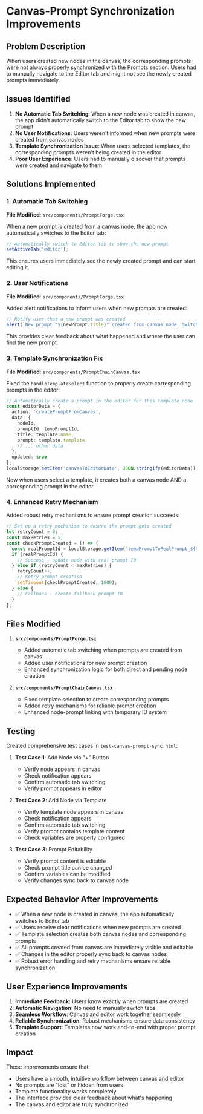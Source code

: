 # Canvas-Prompt Synchronization Improvements

## Problem Description

When users created new nodes in the canvas, the corresponding prompts were not always properly synchronized with the Prompts section. Users had to manually navigate to the Editor tab and might not see the newly created prompts immediately.

## Issues Identified

1. **No Automatic Tab Switching**: When a new node was created in canvas, the app didn't automatically switch to the Editor tab to show the new prompt
2. **No User Notifications**: Users weren't informed when new prompts were created from canvas nodes
3. **Template Synchronization Issue**: When users selected templates, the corresponding prompts weren't being created in the editor
4. **Poor User Experience**: Users had to manually discover that prompts were created and navigate to them

## Solutions Implemented

### 1. Automatic Tab Switching

**File Modified**: `src/components/PromptForge.tsx`

When a new prompt is created from a canvas node, the app now automatically switches to the Editor tab:

```typescript
// Automatically switch to Editor tab to show the new prompt
setActiveTab('editor');
```

This ensures users immediately see the newly created prompt and can start editing it.

### 2. User Notifications

**File Modified**: `src/components/PromptForge.tsx`

Added alert notifications to inform users when new prompts are created:

```typescript
// Notify user that a new prompt was created
alert(`New prompt "${newPrompt.title}" created from canvas node. Switched to Editor tab.`);
```

This provides clear feedback about what happened and where the user can find the new prompt.

### 3. Template Synchronization Fix

**File Modified**: `src/components/PromptChainCanvas.tsx`

Fixed the `handleTemplateSelect` function to properly create corresponding prompts in the editor:

```typescript
// Automatically create a prompt in the editor for this template node
const editorData = {
  action: 'createPromptFromCanvas',
  data: {
    nodeId,
    promptId: tempPromptId,
    title: template.name,
    prompt: template.template,
    // ... other data
  },
  updated: true
};
localStorage.setItem('canvasToEditorData', JSON.stringify(editorData));
```

Now when users select a template, it creates both a canvas node AND a corresponding prompt in the editor.

### 4. Enhanced Retry Mechanism

Added robust retry mechanisms to ensure prompt creation succeeds:

```typescript
// Set up a retry mechanism to ensure the prompt gets created
let retryCount = 0;
const maxRetries = 5;
const checkPromptCreated = () => {
  const realPromptId = localStorage.getItem(`tempPromptToRealPrompt_${tempPromptId}`);
  if (realPromptId) {
    // Success - update node with real prompt ID
  } else if (retryCount < maxRetries) {
    retryCount++;
    // Retry prompt creation
    setTimeout(checkPromptCreated, 1000);
  } else {
    // Fallback - create fallback prompt ID
  }
};
```

## Files Modified

1. **`src/components/PromptForge.tsx`**
   - Added automatic tab switching when prompts are created from canvas
   - Added user notifications for new prompt creation
   - Enhanced synchronization logic for both direct and pending node creation

2. **`src/components/PromptChainCanvas.tsx`**
   - Fixed template selection to create corresponding prompts
   - Added retry mechanisms for reliable prompt creation
   - Enhanced node-prompt linking with temporary ID system

## Testing

Created comprehensive test cases in `test-canvas-prompt-sync.html`:

1. **Test Case 1**: Add Node via "+" Button
   - Verify node appears in canvas
   - Check notification appears
   - Confirm automatic tab switching
   - Verify prompt appears in editor

2. **Test Case 2**: Add Node via Template
   - Verify template node appears in canvas
   - Check notification appears
   - Confirm automatic tab switching
   - Verify prompt contains template content
   - Check variables are properly configured

3. **Test Case 3**: Prompt Editability
   - Verify prompt content is editable
   - Check prompt title can be changed
   - Confirm variables can be modified
   - Verify changes sync back to canvas node

## Expected Behavior After Improvements

- ✅ When a new node is created in canvas, the app automatically switches to Editor tab
- ✅ Users receive clear notifications when new prompts are created
- ✅ Template selection creates both canvas nodes and corresponding prompts
- ✅ All prompts created from canvas are immediately visible and editable
- ✅ Changes in the editor properly sync back to canvas nodes
- ✅ Robust error handling and retry mechanisms ensure reliable synchronization

## User Experience Improvements

1. **Immediate Feedback**: Users know exactly when prompts are created
2. **Automatic Navigation**: No need to manually switch tabs
3. **Seamless Workflow**: Canvas and editor work together seamlessly
4. **Reliable Synchronization**: Robust mechanisms ensure data consistency
5. **Template Support**: Templates now work end-to-end with proper prompt creation

## Impact

These improvements ensure that:
- Users have a smooth, intuitive workflow between canvas and editor
- No prompts are "lost" or hidden from users
- Template functionality works completely
- The interface provides clear feedback about what's happening
- The canvas and editor are truly synchronized 